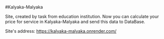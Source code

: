 #Kalyaka-Malyaka

Site, created by task from education institution.
Now you can calculate your price for service in Kalyaka-Malyaka and send this data to DataBase.

Site's address: https://kalyaka-malyaka.onrender.com/
